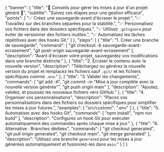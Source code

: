 {
  "banner": {
    "title": "🚀 Conseils pour gérer les mises à jour d'un projet généré 🚀",
    "subtitle": "Suivez ces étapes pour une gestion efficace",
    "points": [
      "✅ Créez une sauvegarde avant d'écraser le projet.",
      "✅ Travaillez sur des branches séparées pour la stabilité.",
      "✅ Personnalisez vos fichiers dans des dossiers spécifiques.",
      "✅ Utilisez `.gitignore` pour éviter de versionner des fichiers inutiles.",
      "✅ Automatisez les tâches répétitives avec des hooks Git."
    ]
  },
  "steps": [
    {
      "title": "1. Créer une branche de sauvegarde",
      "command": [
        "git checkout -b sauvegarde-avant-ecrasement",
        "git push origin sauvegarde-avant-ecrasement"
      ],
      "description": "Avant d'écraser votre projet, sauvegardez vos modifications dans une branche distincte."
    },
    {
      "title": "2. Écraser le contenu avec la nouvelle version",
      "description": "Téléchargez ou générez la nouvelle version du projet et remplacez les fichiers sauf `.git/` et les fichiers spécifiques comme `.env`."
    },
    {
      "title": "3. Valider les changements",
      "commands": [
        "git add -A",
        "git commit -m \"Mise à jour complète avec la nouvelle version générée\"",
        "git push origin main"
      ],
      "description": "Ajoutez, validez, et poussez les nouveaux fichiers vers GitHub."
    },
    {
      "title": "4. Organiser vos personnalisations",
      "description": "Placez vos personnalisations dans des fichiers ou dossiers spécifiques pour simplifier les mises à jour futures.",
      "examples": [
        "src/custom/",
        ".env"
      ]
    },
    {
      "title": "5. Automatiser avec des hooks Git",
      "commands": [
        "npm install",
        "npm run build"
      ],
      "description": "Configurez un hook Git pour exécuter automatiquement des commandes après chaque mise à jour."
    },
    {
      "title": "6. Alternative : Branches dédiées",
      "commands": [
        "git checkout generated",
        "git pull origin generated",
        "git checkout main",
        "git merge generated"
      ],
      "description": "Utilisez une branche `generated` pour les mises à jour générées automatiquement et fusionnez-les dans `main`."
    }
  ]
}
